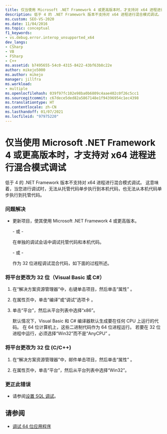 ```yaml
---
title: 仅当使用 Microsoft .NET Framework 4 或更高版本时，才支持对 x64 进程进行混合模式调试
description: 低于 4 的 .NET Framework 版本不支持对 x64 进程进行混合模式调试。 有关变通方法，请参阅此文。
ms.custom: SEO-VS-2020
ms.date: 11/04/2016
ms.topic: conceptual
f1_keywords:
- vs.debug.error.interop_unsupported_x64
dev_langs:
- CSharp
- VB
- FSharp
- C++
ms.assetid: b7495655-54c0-4315-8422-43bf63b8c22e
author: mikejo5000
ms.author: mikejo
manager: jillfra
ms.workload:
- multiple
ms.openlocfilehash: 039f97fc102e98ba0b6809c4aae402c0f26c5cc1
ms.sourcegitcommit: c67dece5ded82a5867148e1f94396954c1ec4398
ms.translationtype: HT
ms.contentlocale: zh-CN
ms.lasthandoff: 01/07/2021
ms.locfileid: "97975220"
---
```

# <a name="mixed-mode-debugging-for-x64-processes-is-only-supported-when-using-microsoftnet-framework-4-or-greater"></a>仅当使用 Microsoft .NET Framework 4 或更高版本时，才支持对 x64 进程进行混合模式调试
低于 4 的 .NET Framework 版本不支持对 x64 进程进行混合模式调试。 这意味着，当您进行调试时，无法从托管代码单步执行到本机代码，也无法从本机代码单步执行到托管代码。

### <a name="workarounds"></a>问题解决

- 更新项目，使其使用 Microsoft .NET Framework 4 或更高版本。

     \- 或 -

     在单独的调试会话中调试托管代码和本机代码。

     \- 或 -

     作为 32 位进程调试混合代码，如下面的过程所述。

### <a name="to-change-the-platform-to-32-bit-visual-basic-or-c"></a>将平台更改为 32 位（Visual Basic 或 C#）

1. 在“解决方案资源管理器”中，右键单击项目，然后单击“属性” 。

2. 在属性页中，单击“编译”或“调试”选项卡 。

3. 单击“平台”，然后从平台列表中选择“x86”。

     默认情况下，Visual Basic 和 C# 编译器默认生成要在任何 CPU 上运行的代码。 在 64 位计算机上，这些二进制代码作为 64 位进程运行。 若要在 32 位进程中运行，必须选择“Win32”而不是“AnyCPU” 。

### <a name="to-change-the-platform-to-32-bit-cc"></a>将平台更改为 32 位 (C/C++)

1. 在“解决方案资源管理器”中，邮件单击项目，然后单击“属性” 。

2. 在属性页中，单击“平台”，然后从平台列表中选择“Win32”。

### <a name="to-correct-this-error"></a>更正此错误

- 请参阅[设置 SQL 调试](/previous-versions/visualstudio/visual-studio-2010/s4sszxst(v=vs.100))。

## <a name="see-also"></a>请参阅
- [调试 64 位应用程序](../debugger/debug-64-bit-applications.md)